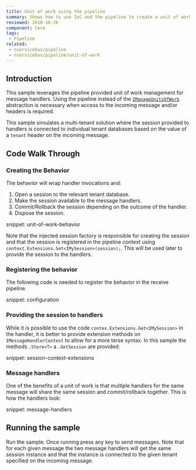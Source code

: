 ```yaml
---
title: Unit of work using the pipeline
summary: Shows how to use IoC and the pipeline to create a unit of work implementation.
reviewed: 2018-10-26
component: Core
tags:
 - Pipeline
related:
 - nservicebus/pipeline
 - nservicebus/pipeline/unit-of-work
---
```



## Introduction

This sample leverages the pipeline provided unit of work management for message handlers. Using the pipeline instead of the [`IManageUnitsOfWork`](/nservicebus/pipeline/unit-of-work.md#implementing-custom-unit-of-work-imanageunitsofwork) abstraction is necessary when access to the incoming message and/or headers is required.

This sample simulates a multi-tenant solution where the session provided to handlers is connected to individual tenant databases based on the value of a `tenant` header on the incoming message.


## Code Walk Through


### Creating the Behavior

The behavior will wrap handler invocations and:

 1. Open a session to the relevant tenant database.
 1. Make the session available to the message handlers.
 1. Commit/Rollback the session depending on the outcome of the handler.
 1. Dispose the session.

snippet: unit-of-work-behavior

Note that the injected session factory is responsible for creating the session and that the session is registered in the pipeline context using `context.Extensions.Set<IMySession>(session);`. This will be used later to provide the session to the handlers.


### Registering the behavior

The following code is needed to register the behavior in the receive pipeline.

snippet: configuration


### Providing the session to handlers

While it is possible to use the code `contex.Extensions.Get<IMySession>` in the handler, it is better to provide extension methods on `IMessageHandlerContext` to allow for a more terse syntax. In this sample the methods `.Store<T>` a `.GetSession` are provided:

snippet: session-context-extensions


### Message handlers

One of the benefits of a unit of work is that multiple handlers for the same message will share the same session and commit/rollback together. This is how the handlers look:

snippet: message-handlers


## Running the sample

Run the sample. Once running press any key to send messages. Note that for each given message the two message handlers will get the same session instance and that the instance is connected to the given tenant specified on the incoming message.
